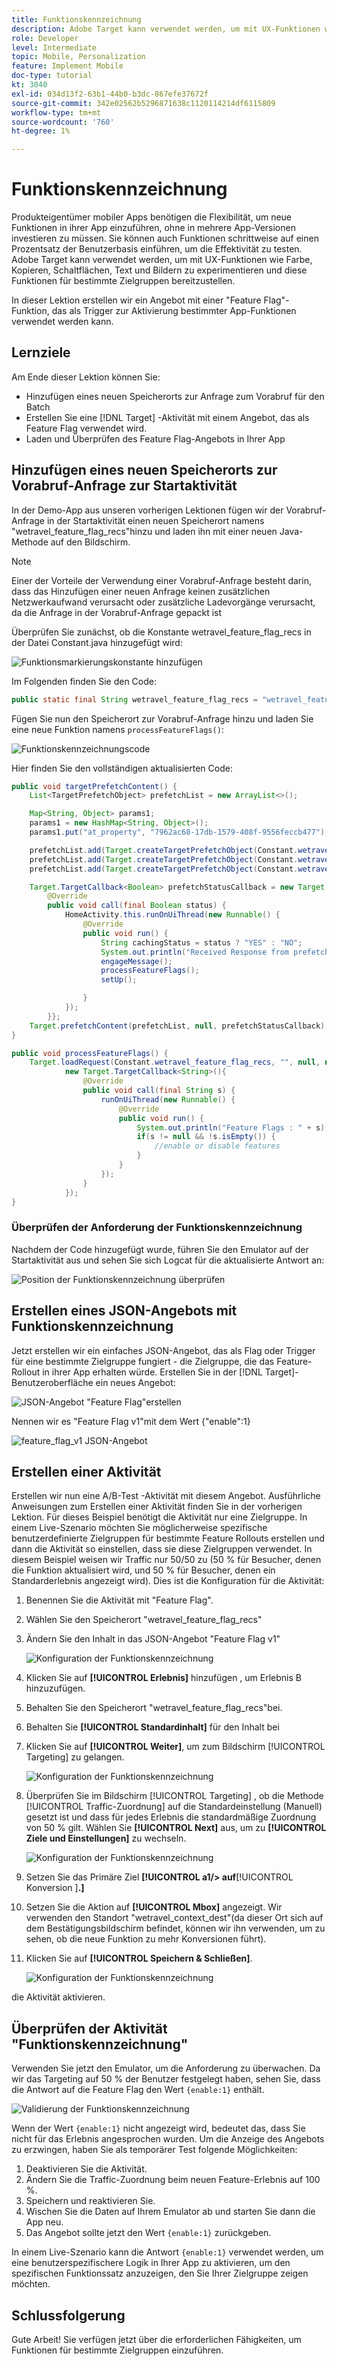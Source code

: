 ```yaml
---
title: Funktionskennzeichnung
description: Adobe Target kann verwendet werden, um mit UX-Funktionen wie Farbe, Kopieren, Schaltflächen, Text und Bildern zu experimentieren und diese Funktionen für bestimmte Zielgruppen bereitzustellen.
role: Developer
level: Intermediate
topic: Mobile, Personalization
feature: Implement Mobile
doc-type: tutorial
kt: 3040
exl-id: 034d13f2-63b1-44b0-b3dc-867efe37672f
source-git-commit: 342e02562b5296871638c1120114214df6115809
workflow-type: tm+mt
source-wordcount: '760'
ht-degree: 1%

---
```


# Funktionskennzeichnung

Produkteigentümer mobiler Apps benötigen die Flexibilität, um neue Funktionen in ihrer App einzuführen, ohne in mehrere App-Versionen investieren zu müssen. Sie können auch Funktionen schrittweise auf einen Prozentsatz der Benutzerbasis einführen, um die Effektivität zu testen. Adobe Target kann verwendet werden, um mit UX-Funktionen wie Farbe, Kopieren, Schaltflächen, Text und Bildern zu experimentieren und diese Funktionen für bestimmte Zielgruppen bereitzustellen.

In dieser Lektion erstellen wir ein Angebot mit einer &quot;Feature Flag&quot;-Funktion, das als Trigger zur Aktivierung bestimmter App-Funktionen verwendet werden kann.

## Lernziele

Am Ende dieser Lektion können Sie:

* Hinzufügen eines neuen Speicherorts zur Anfrage zum Vorabruf für den Batch
* Erstellen Sie eine [!DNL Target] -Aktivität mit einem Angebot, das als Feature Flag verwendet wird.
* Laden und Überprüfen des Feature Flag-Angebots in Ihrer App

## Hinzufügen eines neuen Speicherorts zur Vorabruf-Anfrage zur Startaktivität

In der Demo-App aus unseren vorherigen Lektionen fügen wir der Vorabruf-Anfrage in der Startaktivität einen neuen Speicherort namens &quot;wetravel_feature_flag_recs&quot;hinzu und laden ihn mit einer neuen Java-Methode auf den Bildschirm.

>[!NOTE]
>
>Einer der Vorteile der Verwendung einer Vorabruf-Anfrage besteht darin, dass das Hinzufügen einer neuen Anfrage keinen zusätzlichen Netzwerkaufwand verursacht oder zusätzliche Ladevorgänge verursacht, da die Anfrage in der Vorabruf-Anfrage gepackt ist

Überprüfen Sie zunächst, ob die Konstante wetravel_feature_flag_recs in der Datei Constant.java hinzugefügt wird:

![Funktionsmarkierungskonstante hinzufügen](assets/feature_flag_constant.jpg)

Im Folgenden finden Sie den Code:

```java
public static final String wetravel_feature_flag_recs = "wetravel_feature_flag_recs";
```

Fügen Sie nun den Speicherort zur Vorabruf-Anfrage hinzu und laden Sie eine neue Funktion namens `processFeatureFlags()`:

![Funktionskennzeichnungscode](assets/feature_flag_code.jpg)

Hier finden Sie den vollständigen aktualisierten Code:

```java
public void targetPrefetchContent() {
    List<TargetPrefetchObject> prefetchList = new ArrayList<>();

    Map<String, Object> params1;
    params1 = new HashMap<String, Object>();
    params1.put("at_property", "7962ac68-17db-1579-408f-9556feccb477");

    prefetchList.add(Target.createTargetPrefetchObject(Constant.wetravel_engage_home, params1));
    prefetchList.add(Target.createTargetPrefetchObject(Constant.wetravel_engage_search, params1));
    prefetchList.add(Target.createTargetPrefetchObject(Constant.wetravel_feature_flag_recs, params1));

    Target.TargetCallback<Boolean> prefetchStatusCallback = new Target.TargetCallback<Boolean>() {
        @Override
        public void call(final Boolean status) {
            HomeActivity.this.runOnUiThread(new Runnable() {
                @Override
                public void run() {
                    String cachingStatus = status ? "YES" : "NO";
                    System.out.println("Received Response from prefetch : " + cachingStatus);
                    engageMessage();
                    processFeatureFlags();
                    setUp();

                }
            });
        }};
    Target.prefetchContent(prefetchList, null, prefetchStatusCallback);
}

public void processFeatureFlags() {
    Target.loadRequest(Constant.wetravel_feature_flag_recs, "", null, null, null,
            new Target.TargetCallback<String>(){
                @Override
                public void call(final String s) {
                    runOnUiThread(new Runnable() {
                        @Override
                        public void run() {
                            System.out.println("Feature Flags : " + s);
                            if(s != null && !s.isEmpty()) {
                                //enable or disable features
                            }
                        }
                    });
                }
            });
}
```

### Überprüfen der Anforderung der Funktionskennzeichnung

Nachdem der Code hinzugefügt wurde, führen Sie den Emulator auf der Startaktivität aus und sehen Sie sich Logcat für die aktualisierte Antwort an:

![Position der Funktionskennzeichnung überprüfen](assets/feature_flag_code_logcat.jpg)

## Erstellen eines JSON-Angebots mit Funktionskennzeichnung

Jetzt erstellen wir ein einfaches JSON-Angebot, das als Flag oder Trigger für eine bestimmte Zielgruppe fungiert - die Zielgruppe, die das Feature-Rollout in ihrer App erhalten würde. Erstellen Sie in der [!DNL Target]-Benutzeroberfläche ein neues Angebot:

![JSON-Angebot &quot;Feature Flag&quot;erstellen](assets/feature_flag_json_offer.jpg)

Nennen wir es &quot;Feature Flag v1&quot;mit dem Wert {&quot;enable&quot;:1}

![feature_flag_v1 JSON-Angebot](assets/feature_flag_json_name.jpg)

## Erstellen einer Aktivität

Erstellen wir nun eine A/B-Test -Aktivität mit diesem Angebot. Ausführliche Anweisungen zum Erstellen einer Aktivität finden Sie in der vorherigen Lektion. Für dieses Beispiel benötigt die Aktivität nur eine Zielgruppe. In einem Live-Szenario möchten Sie möglicherweise spezifische benutzerdefinierte Zielgruppen für bestimmte Feature Rollouts erstellen und dann die Aktivität so einstellen, dass sie diese Zielgruppen verwendet. In diesem Beispiel weisen wir Traffic nur 50/50 zu (50 % für Besucher, denen die Funktion aktualisiert wird, und 50 % für Besucher, denen ein Standarderlebnis angezeigt wird). Dies ist die Konfiguration für die Aktivität:

1. Benennen Sie die Aktivität mit &quot;Feature Flag&quot;.
1. Wählen Sie den Speicherort &quot;wetravel_feature_flag_recs&quot;
1. Ändern Sie den Inhalt in das JSON-Angebot &quot;Feature Flag v1&quot;

   ![Konfiguration der Funktionskennzeichnung](assets/feature_flag_activity.jpg)

1. Klicken Sie auf **[!UICONTROL Erlebnis]** hinzufügen , um Erlebnis B hinzuzufügen.
1. Behalten Sie den Speicherort &quot;wetravel_feature_flag_recs&quot;bei.
1. Behalten Sie **[!UICONTROL Standardinhalt]** für den Inhalt bei
1. Klicken Sie auf **[!UICONTROL Weiter]**, um zum Bildschirm [!UICONTROL Targeting] zu gelangen.

   ![Konfiguration der Funktionskennzeichnung](assets/feature_flag_activity_2.jpg)

1. Überprüfen Sie im Bildschirm [!UICONTROL Targeting] , ob die Methode [!UICONTROL Traffic-Zuordnung] auf die Standardeinstellung (Manuell) gesetzt ist und dass für jedes Erlebnis die standardmäßige Zuordnung von 50 % gilt. Wählen Sie **[!UICONTROL Next]** aus, um zu **[!UICONTROL Ziele und Einstellungen]** zu wechseln.

   ![Konfiguration der Funktionskennzeichnung](assets/feature_flag_activity_3.jpg)

1. Setzen Sie das Primäre Ziel **[!UICONTROL a1/> auf**[!UICONTROL  Konversion ]**.]**
1. Setzen Sie die Aktion auf **[!UICONTROL Mbox]** angezeigt. Wir verwenden den Standort &quot;wetravel_context_dest&quot;(da dieser Ort sich auf dem Bestätigungsbildschirm befindet, können wir ihn verwenden, um zu sehen, ob die neue Funktion zu mehr Konversionen führt).
1. Klicken Sie auf **[!UICONTROL Speichern &amp; Schließen]**.

   ![Konfiguration der Funktionskennzeichnung](assets/feature_flag_activity_4.jpg)

die Aktivität aktivieren.

## Überprüfen der Aktivität &quot;Funktionskennzeichnung&quot;

Verwenden Sie jetzt den Emulator, um die Anforderung zu überwachen. Da wir das Targeting auf 50 % der Benutzer festgelegt haben, sehen Sie, dass die Antwort auf die Feature Flag den Wert `{enable:1}` enthält.

![Validierung der Funktionskennzeichnung](assets/feature_flag_validation.jpg)

Wenn der Wert `{enable:1}` nicht angezeigt wird, bedeutet das, dass Sie nicht für das Erlebnis angesprochen wurden. Um die Anzeige des Angebots zu erzwingen, haben Sie als temporärer Test folgende Möglichkeiten:

1. Deaktivieren Sie die Aktivität.
1. Ändern Sie die Traffic-Zuordnung beim neuen Feature-Erlebnis auf 100 %.
1. Speichern und reaktivieren Sie.
1. Wischen Sie die Daten auf Ihrem Emulator ab und starten Sie dann die App neu.
1. Das Angebot sollte jetzt den Wert `{enable:1}` zurückgeben.

In einem Live-Szenario kann die Antwort `{enable:1}` verwendet werden, um eine benutzerspezifischere Logik in Ihrer App zu aktivieren, um den spezifischen Funktionssatz anzuzeigen, den Sie Ihrer Zielgruppe zeigen möchten.

## Schlussfolgerung 

Gute Arbeit! Sie verfügen jetzt über die erforderlichen Fähigkeiten, um Funktionen für bestimmte Zielgruppen einzuführen.
